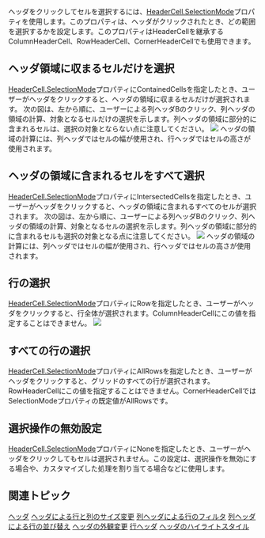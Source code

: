 ヘッダをクリックしてセルを選択するには、[HeaderCell.SelectionMode](gcdocsite__documentlink?toc-item-id=340c0a6d-2586-4dfd-911f-522d3844501b)プロパティを使用します。このプロパティは、ヘッダがクリックされたとき、どの範囲を選択するかを設定します。このプロパティはHeaderCellを継承するColumnHeaderCell、RowHeaderCell、CornerHeaderCellでも使用できます。

## ヘッダ領域に収まるセルだけを選択

[HeaderCell.SelectionMode](gcdocsite__documentlink?toc-item-id=340c0a6d-2586-4dfd-911f-522d3844501b)プロパティにContainedCellsを指定したとき、ユーザーがヘッダをクリックすると、ヘッダの領域に収まるセルだけが選択されます。
次の図は、左から順に、ユーザーによる列ヘッダBのクリック、列ヘッダの領域の計算、対象となるセルだけの選択を示します。列ヘッダの領域に部分的に含まれるセルは、選択の対象とならない点に注意してください。
![](/DOCUMENT_SITE_LINK_PREFIX_HERE/document-site-files/images/f148c511-6e98-4b55-9904-150a375d5825/images/userguide/header_selection_01.png)
ヘッダの領域の計算には、列ヘッダではセルの幅が使用され、行ヘッダではセルの高さが使用されます。

## ヘッダの領域に含まれるセルをすべて選択

[HeaderCell.SelectionMode](gcdocsite__documentlink?toc-item-id=340c0a6d-2586-4dfd-911f-522d3844501b)プロパティにIntersectedCellsを指定したとき、ユーザーがヘッダをクリックすると、ヘッダの領域に含まれるすべてのセルが選択されます。
次の図は、左から順に、ユーザーによる列ヘッダBのクリック、列ヘッダの領域の計算、対象となるセルの選択を示します。列ヘッダの領域に部分的に含まれるセルも選択の対象となる点に注意してください。
![](/DOCUMENT_SITE_LINK_PREFIX_HERE/document-site-files/images/f148c511-6e98-4b55-9904-150a375d5825/images/userguide/header_selection_02.png)
ヘッダの領域の計算には、列ヘッダではセルの幅が使用され、行ヘッダではセルの高さが使用されます。

## 行の選択

[HeaderCell.SelectionMode](gcdocsite__documentlink?toc-item-id=340c0a6d-2586-4dfd-911f-522d3844501b)プロパティにRowを指定したとき、ユーザーがヘッダをクリックすると、行全体が選択されます。ColumnHeaderCellにこの値を指定することはできません。
![](/DOCUMENT_SITE_LINK_PREFIX_HERE/document-site-files/images/f148c511-6e98-4b55-9904-150a375d5825/images/userguide/header_selection_03.png)

## すべての行の選択

[HeaderCell.SelectionMode](gcdocsite__documentlink?toc-item-id=340c0a6d-2586-4dfd-911f-522d3844501b)プロパティにAllRowsを指定したとき、ユーザーがヘッダをクリックすると、グリッドのすべての行が選択されます。RowHeaderCellにこの値を指定することはできません。CornerHeaderCellではSelectionModeプロパティの既定値がAllRowsです。

## 選択操作の無効設定

[HeaderCell.SelectionMode](gcdocsite__documentlink?toc-item-id=340c0a6d-2586-4dfd-911f-522d3844501b)プロパティにNoneを指定したとき、ユーザーがヘッダをクリックしてもセルは選択されません。この設定は、選択操作を無効にする場合や、カスタマイズした処理を割り当てる場合などに使用します。

## 関連トピック

[ヘッダ](gcdocsite__documentlink?toc-item-id=b6a8b45a-2db8-4ffc-8c99-d5b6c5824ddd)
[ヘッダによる行と列のサイズ変更](gcdocsite__documentlink?toc-item-id=7ce7c90d-3e70-485d-82b9-55dd525c82b0)
[列ヘッダによる行のフィルタ](gcdocsite__documentlink?toc-item-id=bb220af2-09dc-4d51-a882-9df03363c4af)
[列ヘッダによる行の並び替え](gcdocsite__documentlink?toc-item-id=8e79ba17-0253-40a0-93d7-8f081ef9c676)
[ヘッダの外観変更](gcdocsite__documentlink?toc-item-id=6173680d-08b4-4f11-a32b-b1f4a0ceca44)
[行ヘッダ](gcdocsite__documentlink?toc-item-id=3d7bd8ef-a1b3-4b08-9b49-bf62fcb1770a)
[ヘッダのハイライトスタイル](gcdocsite__documentlink?toc-item-id=361cf0ad-9fc0-484d-be14-c12c7c17add4)